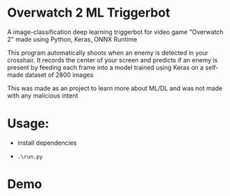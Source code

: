 # Overwatch 2 ML Triggerbot

A image-classification deep learning triggerbot for video game "Overwatch 2" made using Python, Keras, ONNX Runtime

This program automatically shoots when an enemy is detected in your crosshair. It records the center of your screen and predicts if an enemy is present by feeding each frame into a model trained using Keras on a self-made dataset of 2800 images

This was made as an project to learn more about ML/DL and was not made with any malicious intent

# Usage:

- install dependencies

- ```.\run.py```

# Demo


